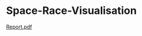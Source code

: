 # Space-Race-Visualisation
[Report.pdf](https://github.com/Ayush210895/Space-Race-Visualisation/files/12136800/Report.pdf)

